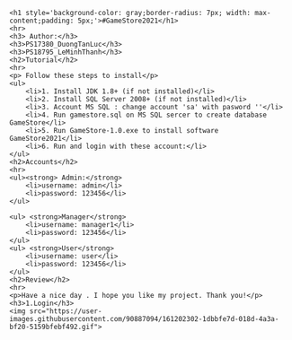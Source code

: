     <h1 style='background-color: gray;border-radius: 7px; width: max-content;padding: 5px;'>#GameStore2021</h1>
    <hr>
    <h3> Author:</h3>
    <h3>PS17380_DuongTanLuc</h3>
    <h3>PS18795_LeMinhThanh</h3>
    <h2>Tutorial</h2>
    <hr>
    <p> Follow these steps to install</p>
    <ul>
        <li>1. Install JDK 1.8+ (if not installed)</li>
        <li>2. Install SQL Server 2008+ (if not installed)</li>
        <li>3. Account MS SQL : change account 'sa' with pasword ''</li>
        <li>4. Run gamestore.sql on MS SQL sercer to create database GameStore</li>
        <li>5. Run GameStore-1.0.exe to install software GameStore2021</li>
        <li>6. Run and login with these account:</li>
    </ul>
    <h2>Accounts</h2>
    <hr>
    <ul><strong> Admin:</strong>
        <li>username: admin</li>
        <li>password: 123456</li>
    </ul>

    <ul> <strong>Manager</strong>
        <li>username: manager1</li>
        <li>password: 123456</li>
    </ul>
    <ul> <strong>User</strong>
        <li>username: user</li>
        <li>password: 123456</li>
    </ul>
    <h2>Review</h2>
    <hr>
    <p>Have a nice day . I hope you like my project. Thank you!</p>
    <h3>1.Login</h3>
    <img src="https://user-images.githubusercontent.com/90887094/161202302-1dbbfe7d-018d-4a3a-bf20-5159bfebf492.gif">
